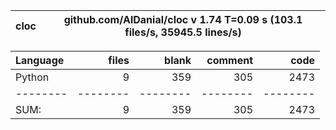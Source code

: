 cloc|github.com/AlDanial/cloc v 1.74  T=0.09 s (103.1 files/s, 35945.5 lines/s)
--- | ---

Language|files|blank|comment|code
:-------|-------:|-------:|-------:|-------:
Python|9|359|305|2473
--------|--------|--------|--------|--------
SUM:|9|359|305|2473
